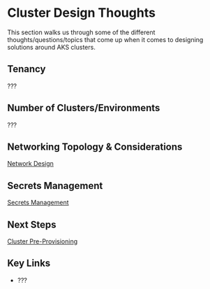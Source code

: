 # Cluster Design Thoughts

This section walks us through some of the different thoughts/questions/topics that come up when it comes to designing solutions around AKS clusters.

## Tenancy

???

## Number of Clusters/Environments

???

## Networking Topology & Considerations

[Network Design](/cluster-design/NetworkDesign.md)

## Secrets Management

[Secrets Management](/cluster-design/SecretManagement.md)

## Next Steps

[Cluster Pre-Provisioning](/cluster-pre-provisioning/README.md)

## Key Links

* ???
